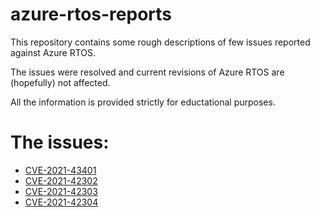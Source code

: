 # azure-rtos-reports

This repository contains some rough descriptions of few issues reported against Azure RTOS.

The issues were resolved and current revisions of Azure RTOS are (hopefully) not affected.

All the information is provided strictly for eductational purposes.

# The issues:
- [CVE-2021-43401](CVE-2021-42301.md)
- [CVE-2021-42302](CVE-2021-42302.md)
- [CVE-2021-42303](CVE-2021-42303.md)
- [CVE-2021-42304](CVE-2021-42304.md)
